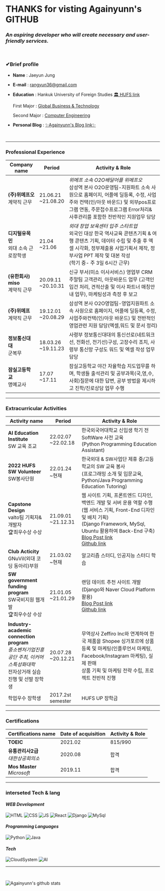 # THANKS for visting Againyunn's GITHUB

### <em>An aspiring developer who will create necessary and user-friendly services.</em>

<br>

### <strong>✔Brief profile</strong>

- <b>Name</b> : Jaeyun Jung
   
- <b>E-mail</b> : rangyun36@gmail.com

- <b>Education</b> : Hankuk University of Foreign Studies [🏛 HUFS link](https://www.hufs.ac.kr)

     First Major : [Global Business & Technology](http://hufsgbtgbt.cafe24.com)

     Second Major : [Computer Engineering](https://computer.hufs.ac.kr/ces/index.do)

- <b>Personal Blog</b> : [✨Againyunn's Blog link✨](https://blog.naver.com/rangyun)
<br>

---

### Professional Experience

| <b> Company name | Period | Activity & Role </b> |
|---|---|---|
| <strong>(주)위메프오</strong> <br>계약직 근무 | 21.06.21 <br>~21.08.20 |<em>위메프 소속 O2O배달어플 위메프오</em> <br> 삼성역 본사 O2O운영팀-지원파트 소속 사원으로 홈페이지, 어플에 딜등록, 수정, 사업주와 컨택(인/아웃 바운드) 및 외부pos프로그램 연동, 주문접수프로그램 Error처리& 사후관리를 포함한 전반적인 지원업무 담당 |
| <strong>디지털유목민 </strong> <br> 외대 소속 근로장학생 | 21.04 <br>~21.06 |<em>외대 창업 보육센터 입주 스타트업</em> <br>외국인 대상 한국 역사교육 콘텐츠기획 & 여행 콘텐츠 기획, 데이터 수립 및 추출 후 엑셀 시각화, 정부제출용 사업기획서 제작, 정부사업 PPT 제작 및 대본 작성 <br>(학기 중- 주 3일 6시간 근무) |
| <strong>(유한회사) miso</strong> <br>계약직 근무 | 20.09.11 <br>~20.10.31 | 신규 부서(미소 이사서비스) 영업부 CRM 주말팀 고객관리, 아웃바운드 업무 (고객인입건 처리, 견적산출 및 이사 파트너 매칭안내 업무), 마케팅성과 측정 후 보고 |
| <strong>(주)위메프</strong> <br>계약직 근무 | 19.12.01 <br>~20.08.29 | 삼성역 본사 O2O영업팀-영업지원파트 소속 사원으로 홈페이지, 어플에 딜등록, 수정, 사업주와컨택(인/아웃 바운드) 및 전반적인 영업관련 지원 담당(엑셀,워드 및 문서 정리) |
| <strong>정보통신대대</strong> <br>군복무 | 18.03.26 <br>~19.11.23 | 사령부 정보통신대대의 통신선로(네트워크선, 전화선, 전기선)구성, 고장수리 조치, 사령부 통신망 구성도 워드 및 엑셀 작성 업무 담당 |
| <strong>잠실고등학교</strong> <br>명예교사 | 17.07 <br>~17.11 | 잠실고등학교 야간 자율학습 지도업무를 하며, 학생들 출석관리 및 공부과목(국,영,수,사회)질문에 대한 답변, 공부 방법을 제시하고 진학/진로상담 업무 수행 |

---
### Extracurricular Activities

| <b> Activity name | Period | Activity & Role </b> |
|---|---|---|
| <strong>AI Education Institute</strong> <br>SW 교육 조교 | 22.02.07<br>~22.02.18 | 한국외국어대학교 신입생 학기 전 SoftWare 사전 교육<br>(Python Programming Education Assistant) |
| <strong>2022 HUFS SW Volunteer</strong> <br>SW봉사단원 | 22.01.24 <br>~현재 | 한국외대 & SW사업단 제휴 중/고등학교의 SW 교육 봉사<br>(프로그래밍 소개 및 입문교육, Python/Java Programming Education Tutoring) |
| <strong>Capstone Design</strong> <br>valto팀 기획자&개발자<br>🏆최우수상 수상  | 21.09.01 <br>~21.12.31 | 웹 사이트 기획, 프론트엔드 디자인, 백엔드 개발 및 서버 운용 역할 수행<br>(웹 서비스 기획, Front-End 디자인 및 배치 기획)<br>(Django Framework, MySql, Ubuntu 활용하여 Back-End 구축)<br>[Blog Post link](https://blog.naver.com/rangyun/222619359347) <br>[Github link](https://github.com/Againyunn/valto) |
| <strong>Club Acticity</strong> <br>GNuVil(외대 코딩 동아리)부원 | 21.03.02<br>~현재 | 알고리즘 스터디, 인공지능 스터디 학습 |
| <strong>SW government funding program</strong> <br>SW국비지원 웹개발 <br>🏆최우수상 수상 | 21.01.05<br>~21.01.29 | 랜덤 데이트 추천 사이트 개발 <br>(Django와 Naver Cloud Platform 활용)  <br>[Blog Post link](https://blog.naver.com/rangyun/222240831159) <br>[Github link](https://github.com/Againyunn/RandomDating)|
| <strong>Industry-academic connection program</strong> <br><em>중소벤처기업진흥공단 주최, 이커머스특성화대학</em><br>전자상거래 실습 진행 및 선발 장학생 | 20.07.28<br>~20.12.21 | 무역상사 Zeffiro Inc와 연계하여 한국 제품을 Shopee 싱가포르에 상품 등록 및 마케팅(인플루언서 마케팅, Facebook/Instagram 마케팅), 실제 판매 <br>상품 기획 및 마케팅 전략 수립, 프로젝트 전반적 진행 |
| 학업우수 장학생 | 2017.2st semester | HUFS UP 장학금 |

---
### Certifications
| <b> Certifications name | Date of acquisition | Activity & Role </b> |
|---|---|---|
|<strong>TOEIC</strong> | 2021.02 | 815/990 |
|<strong>유통관리사2급</strong> <br><em>대한상공회의소</em> | 2020.08 | 합격 |
|<strong>Mos Master </strong> <br><em>Microsoft</em>| 2019.11 | 합격 |


---
### interseted Tech & lang 

#### <em> WEB Development</em>

![HTML](https://img.shields.io/static/v1?label=lang&message=HTML&color=red)
![CSS](https://img.shields.io/static/v1?label=lang&message=CSS&color=1252FF)
![JS](https://img.shields.io/static/v1?label=lang&message=JS&color=FFE800)
![React](https://img.shields.io/static/v1?label=lib&message=React&color=00B3EE)
![Django](https://img.shields.io/static/v1?label=framework&message=Django&color=00B173)
![MySql](https://img.shields.io/static/v1?label=lang&message=MySql&color=FF9F00)

#### <em>Programming Languages</em>

![Python](https://img.shields.io/static/v1?label=lang&message=Python&color=02319E)
![Java](https://img.shields.io/static/v1?label=lang&message=Java&color=FF4900)

#### <em>Tech</em>
![CloudSystem](https://img.shields.io/static/v1?label=tech&message=Cloud&color=white)
![AI](https://img.shields.io/static/v1?label=tech&message=AI&color=7842FC)

---

<br>

![Againyunn's github stats](https://github-readme-stats.vercel.app/api?username=Againyunn&show_icons=true)
